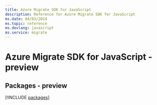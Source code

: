 ```yaml
---
title: Azure Migrate SDK for JavaScript
description: Reference for Azure Migrate SDK for JavaScript
ms.date: 04/03/2024
ms.topic: reference
ms.devlang: javascript
ms.service: migrate
---
```

# Azure Migrate SDK for JavaScript - preview
## Packages - preview
[!INCLUDE [packages](migrate-index.md)]